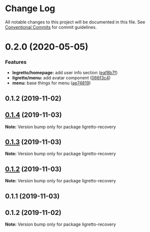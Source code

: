 # Change Log

All notable changes to this project will be documented in this file.
See [Conventional Commits](https://conventionalcommits.org) for commit guidelines.

# 0.2.0 (2020-05-05)


### Features

* **legretto/homepage:** add user info section ([eaf8b7f](http://gitlab.mems.fun:2224/memebattle/frontend/commit/eaf8b7fe2b1fd39faaa3d284d555f0cf919235db))
* **ligretto/menu:** add avatar component ([066f3c4](http://gitlab.mems.fun:2224/memebattle/frontend/commit/066f3c46104d6d586543f5b495a5d9b2a10dcad7))
* **menu:** base things for menu ([ae74819](http://gitlab.mems.fun:2224/memebattle/frontend/commit/ae748195a80653811b5f9d4e218dab6e292494e0))



## 0.1.2 (2019-11-02)





## [0.1.4](http://gitlab.mems.fun:2224/memebattle/frontend/compare/ligretto-recovery@0.1.3...ligretto-recovery@0.1.4) (2019-11-03)

**Note:** Version bump only for package ligretto-recovery





## [0.1.3](http://gitlab.mems.fun:2224/memebattle/frontend/compare/ligretto-recovery@0.1.2...ligretto-recovery@0.1.3) (2019-11-03)

**Note:** Version bump only for package ligretto-recovery





## [0.1.2](http://gitlab.mems.fun:2224/memebattle/frontend/compare/ligretto-recovery@0.1.1...ligretto-recovery@0.1.2) (2019-11-03)

**Note:** Version bump only for package ligretto-recovery





## 0.1.1 (2019-11-03)



## 0.1.2 (2019-11-02)

**Note:** Version bump only for package ligretto-recovery
